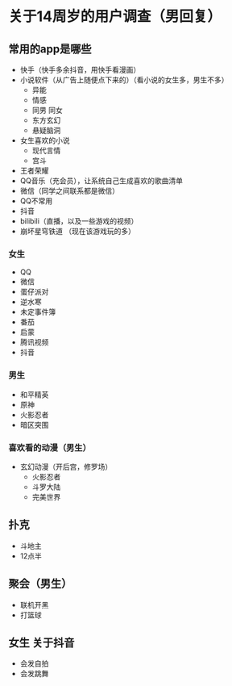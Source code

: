 # 关于14周岁的用户调查（男回复）

## 常用的app是哪些

- 快手（快手多余抖音，用快手看漫画）
- 小说软件（从广告上随便点下来的）（看小说的女生多，男生不多）
  - 异能
  - 情感
  - 同男 同女
  - 东方玄幻
  - 悬疑脑洞
- 女生喜欢的小说
  - 现代言情
  - 宫斗
- 王者荣耀
- QQ音乐（充会员），让系统自己生成喜欢的歌曲清单
- 微信（同学之间联系都是微信）
- QQ不常用
- 抖音
- bilibili（直播，以及一些游戏的视频）
- 崩坏星穹铁道 （现在该游戏玩的多）

### 女生

- QQ
- 微信
- 蛋仔派对
- 逆水寒
- 未定事件簿
- 番茄
- 启蒙
- 腾讯视频
- 抖音

### 男生

- 和平精英
- 原神
- 火影忍者
- 暗区突围

### 喜欢看的动漫（男生）

- 玄幻动漫（开后宫，修罗场）
  - 火影忍者
  - 斗罗大陆
  - 完美世界

## 扑克

- 斗地主
- 12点半

## 聚会（男生）

- 联机开黑
- 打篮球

## 女生 关于抖音

- 会发自拍
- 会发跳舞
